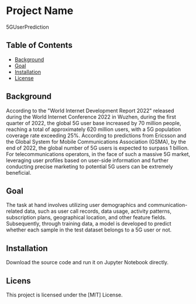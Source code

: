 # Project Name

5GUserPrediction

## Table of Contents

- [Background](#background)
- [Goal](#Goal)
- [Installation](#installation)
- [License](#license)

## Background

According to the "World Internet Development Report 2022" released during the World Internet Conference 2022 in Wuzhen, during the first quarter of 2022, the global 5G user base increased by 70 million people, reaching a total of approximately 620 million users, with a 5G population coverage rate exceeding 25%. According to predictions from Ericsson and the Global System for Mobile Communications Association (GSMA), by the end of 2022, the global number of 5G users is expected to surpass 1 billion.
For telecommunications operators, in the face of such a massive 5G market, leveraging user profiles based on user-side information and further conducting precise marketing to potential 5G users can be extremely beneficial.

## Goal

The task at hand involves utilizing user demographics and communication-related data, such as user call records, data usage, activity patterns, subscription plans, geographical location, and other feature fields. Subsequently, through training data, a model is developed to predict whether each sample in the test dataset belongs to a 5G user or not.

## Installation

Download the source code and run it on Jupyter Notebook directly.

## Licens

This project is licensed under the [MIT] License.
